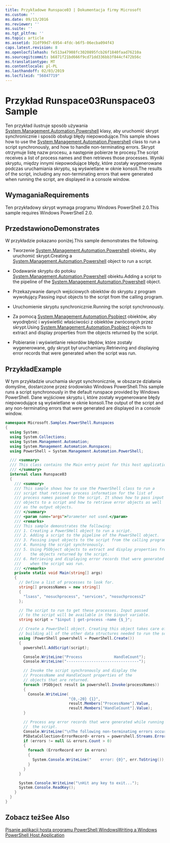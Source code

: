 ```yaml
---
title: Przykładowe Runspace03 | Dokumentacja firmy Microsoft
ms.custom: ''
ms.date: 09/13/2016
ms.reviewer: ''
ms.suite: ''
ms.tgt_pltfrm: ''
ms.topic: article
ms.assetid: 31df99d7-6954-4fdc-b6f5-06ecba094f43
caps.latest.revision: 8
ms.openlocfilehash: fe513a47908fc3020895fcb26f1840faad76210a
ms.sourcegitcommit: b6871f21bd666f9cd71dd336bb3f844cf472b56c
ms.translationtype: MT
ms.contentlocale: pl-PL
ms.lasthandoff: 02/03/2019
ms.locfileid: "56847719"
---
```

# <a name="runspace03-sample"></a><span data-ttu-id="9799f-102">Przykład Runspace03</span><span class="sxs-lookup"><span data-stu-id="9799f-102">Runspace03 Sample</span></span>

<span data-ttu-id="9799f-103">Ten przykład ilustruje sposób używania [System.Management.Automation.Powershell](/dotnet/api/system.management.automation.powershell) klasy, aby uruchomić skrypt synchronicznie i sposób obsługi błędy niepowodujące.</span><span class="sxs-lookup"><span data-stu-id="9799f-103">This sample shows how to use the [System.Management.Automation.Powershell](/dotnet/api/system.management.automation.powershell) class to run a script synchronously, and how to handle non-terminating errors.</span></span> <span data-ttu-id="9799f-104">Skrypt otrzymuje listę nazw procesu, a następnie pobierze te procesy.</span><span class="sxs-lookup"><span data-stu-id="9799f-104">The script receives a list of process names and then retrieves those processes.</span></span> <span data-ttu-id="9799f-105">Wyniki skryptu, między innymi niepowodujące błędy, które zostały wygenerowane podczas uruchamiania skryptu, są wyświetlane w oknie konsoli.</span><span class="sxs-lookup"><span data-stu-id="9799f-105">The results of the script, including any non-terminating errors that were generated when running the script, are displayed in a console window.</span></span>

## <a name="requirements"></a><span data-ttu-id="9799f-106">Wymagania</span><span class="sxs-lookup"><span data-stu-id="9799f-106">Requirements</span></span>

<span data-ttu-id="9799f-107">Ten przykładowy skrypt wymaga programu Windows PowerShell 2.0.</span><span class="sxs-lookup"><span data-stu-id="9799f-107">This sample requires Windows PowerShell 2.0.</span></span>

## <a name="demonstrates"></a><span data-ttu-id="9799f-108">Przedstawiono</span><span class="sxs-lookup"><span data-stu-id="9799f-108">Demonstrates</span></span>

<span data-ttu-id="9799f-109">W przykładzie pokazano poniżej.</span><span class="sxs-lookup"><span data-stu-id="9799f-109">This sample demonstrates the following.</span></span>

- <span data-ttu-id="9799f-110">Tworzenie [System.Management.Automation.Powershell](/dotnet/api/system.management.automation.powershell) obiektu, aby uruchomić skrypt.</span><span class="sxs-lookup"><span data-stu-id="9799f-110">Creating a [System.Management.Automation.Powershell](/dotnet/api/system.management.automation.powershell) object to run a script.</span></span>

- <span data-ttu-id="9799f-111">Dodawanie skryptu do potoku [System.Management.Automation.Powershell](/dotnet/api/system.management.automation.powershell) obiektu.</span><span class="sxs-lookup"><span data-stu-id="9799f-111">Adding a script to the pipeline of the [System.Management.Automation.Powershell](/dotnet/api/system.management.automation.powershell) object.</span></span>

- <span data-ttu-id="9799f-112">Przekazywanie danych wejściowych obiektów do skryptu z program wywołujący.</span><span class="sxs-lookup"><span data-stu-id="9799f-112">Passing input objects to the script from the calling program.</span></span>

- <span data-ttu-id="9799f-113">Uruchomienie skryptu synchronicznie.</span><span class="sxs-lookup"><span data-stu-id="9799f-113">Running the script synchronously.</span></span>

- <span data-ttu-id="9799f-114">Za pomocą [System.Management.Automation.Psobject](/dotnet/api/System.Management.Automation.PSObject) obiektów, aby wyodrębnić i wyświetlić właściwości z obiektów zwróconych przez skrypt.</span><span class="sxs-lookup"><span data-stu-id="9799f-114">Using [System.Management.Automation.Psobject](/dotnet/api/System.Management.Automation.PSObject) objects to extract and display properties from the objects returned by the script.</span></span>

- <span data-ttu-id="9799f-115">Pobieranie i wyświetlanie rekordów błędów, które zostały wygenerowane, gdy skrypt był uruchamiany.</span><span class="sxs-lookup"><span data-stu-id="9799f-115">Retrieving and displaying error records that were generated when the script was run.</span></span>

## <a name="example"></a><span data-ttu-id="9799f-116">Przykład</span><span class="sxs-lookup"><span data-stu-id="9799f-116">Example</span></span>

<span data-ttu-id="9799f-117">W tym przykładzie uruchamia skrypt synchronicznie, w obszarze działania domyślne, dostarczone przez środowisko Windows PowerShell.</span><span class="sxs-lookup"><span data-stu-id="9799f-117">This sample runs a script synchronously in the default runspace provided by Windows PowerShell.</span></span> <span data-ttu-id="9799f-118">Dane wyjściowe skryptu i, które zostały wygenerowane błędy niepowodujące są wyświetlane w oknie konsoli.</span><span class="sxs-lookup"><span data-stu-id="9799f-118">The output of the script and any non-terminating errors that were generated are displayed in a console window.</span></span>

```csharp
namespace Microsoft.Samples.PowerShell.Runspaces
{
  using System;
  using System.Collections;
  using System.Management.Automation;
  using System.Management.Automation.Runspaces;
  using PowerShell = System.Management.Automation.PowerShell;

  /// <summary>
  /// This class contains the Main entry point for this host application.
  /// </summary>
  internal class Runspace03
  {
    /// <summary>
    /// This sample shows how to use the PowerShell class to run a
    /// script that retrieves process information for the list of
    /// process names passed to the script. It shows how to pass input
    /// objects to a script and how to retrieve error objects as well
    /// as the output objects.
    /// </summary>
    /// <param name="args">Parameter not used.</param>
    /// <remarks>
    /// This sample demonstrates the following:
    /// 1. Creating a PowerSHell object to run a script.
    /// 2. Adding a script to the pipeline of the PowerShell object.
    /// 3. Passing input objects to the script from the calling program.
    /// 4. Running the script synchronously.
    /// 5. Using PSObject objects to extract and display properties from
    ///    the objects returned by the script.
    /// 6. Retrieving and displaying error records that were generated
    ///    when the script was run.
    /// </remarks>
    private static void Main(string[] args)
    {
      // Define a list of processes to look for.
      string[] processNames = new string[]
      {
        "lsass", "nosuchprocess", "services", "nosuchprocess2"
      };

      // The script to run to get these processes. Input passed
      // to the script will be available in the $input variable.
      string script = "$input | get-process -name {$_}";

      // Create a PowerShell object. Creating this object takes care of
      // building all of the other data structures needed to run the script.
      using (PowerShell powershell = PowerShell.Create())
      {
        powershell.AddScript(script);

        Console.WriteLine("Process              HandleCount");
        Console.WriteLine("--------------------------------");

        // Invoke the script synchronously and display the
        // ProcessName and HandleCount properties of the
        // objects that are returned.
        foreach (PSObject result in powershell.Invoke(processNames))
        {
          Console.WriteLine(
                            "{0,-20} {1}",
                            result.Members["ProcessName"].Value,
                            result.Members["HandleCount"].Value);
        }

        // Process any error records that were generated while running
        //  the script.
        Console.WriteLine("\nThe following non-terminating errors occurred:\n");
        PSDataCollection<ErrorRecord> errors = powershell.Streams.Error;
        if (errors != null && errors.Count > 0)
        {
          foreach (ErrorRecord err in errors)
          {
            System.Console.WriteLine("    error: {0}", err.ToString());
          }
        }
      }

      System.Console.WriteLine("\nHit any key to exit...");
      System.Console.ReadKey();
    }
  }
}
```

## <a name="see-also"></a><span data-ttu-id="9799f-119">Zobacz też</span><span class="sxs-lookup"><span data-stu-id="9799f-119">See Also</span></span>

[<span data-ttu-id="9799f-120">Pisanie aplikacji hosta programu PowerShell Windows</span><span class="sxs-lookup"><span data-stu-id="9799f-120">Writing a Windows PowerShell Host Application</span></span>](./writing-a-windows-powershell-host-application.md)